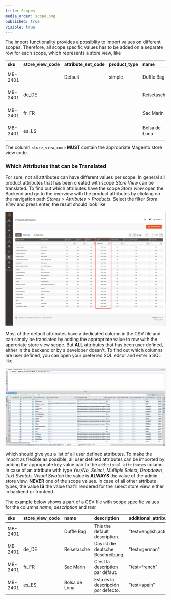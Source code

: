 ```yaml
---
title: Scopes
media_order: scope.png
published: true
visible: true
---
```


The import functionality provides a possiblity to import values on different scopes. Therefore, all scope specific values has to be added on a separate row for each scope, which represents a store view, like

| sku     | store_view_code | attribute_set_code | product_type | name          | description                          | url_key       | ...     |
|:--------|:----------------|:-------------------|:-------------|:--------------|:-------------------------------------|:--------------|:--------|
| MB-2401 |                 | Default            | simple       | Duffle Bag    | This the default description.        | duffle-bag    |         |
| MB-2401 | de_DE           |                    |              | Reisetasche   | Das ist die deutsche Beschreibung.   | reisetasche   |         |
| MB-2401 | fr_FR           |                    |              | Sac Marin     | C'est la description par défaut.     | sac-marin     |         |
| MB-2401 | es_ES           |                    |              | Bolsa de Lona | Esta es la descripción por defecto.  | bolsa-de-lona |         |

The column `store_view_code` **MUST** contain the appropriate Magento store view code.

### Which Attributes that can be Translated

For sure, not all attributes can have different values per scope. In general all product attributes that has been created with scope *Store View* can be translated. To find out which attributes have the scope *Store View* open the Backend and go to the overview with the product attributes by clicking on the navigation path *Stores > Attributes > Products*. Select the filter *Store View* and press enter, the result should look like

![](scope.png)

Most of the default attributes have a dedicated column in the CSV file and can simply be translated by adding the appropriate value to row with the approriate store view scope. But **ALL** attributes that has been user defined, either in the backend or by a developer doesn't. To find out which columns are user defined, you can open your preferred SQL editor and enter a SQL like

![](user_defined_attributes.png)

which should give you a list of all user defined attributes. To make the import as flexible as possible, all user defined attributes can be imported by adding the appropriate key value pair to the `additional_attributes` column. In case of an attribute with type *Yes/No, Select, Multiple Select, Dropdown, Text Swatch, Visual Swatch* the value is **ALWAYS** the value of the admin store view, **NEVER** one of the scope values. In case of all other attribute types, the value **IS** the value that'll rendered for the select store view, either in backend or frontend.

The example below shows a part of a CSV file with scope specific values for the columns *name*, *description* and *test*

| sku     | store_view_code | name          | description                          | additional_attributes                    | ...     |
|:--------|:----------------|:--------------|:-------------------------------------|:-----------------------------------------|:--------|
| MB-2401 |                 | Duffle Bag    | This the default description.        | "test=english,activity=Gym&#124;Hiking"  |         |
| MB-2401 | de_DE           | Reisetasche   | Das ist die deutsche Beschreibung.   | "test=german"                            |         |
| MB-2401 | fr_FR           | Sac Marin     | C'est la description par défaut.     | "test=french"                            |         |
| MB-2401 | es_ES           | Bolsa de Lona | Esta es la descripción por defecto.  | "test=spain"                             |         |